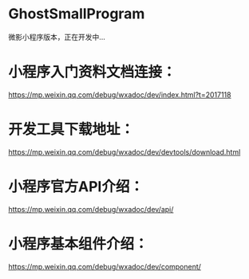 # GhostSmallProgram
微影小程序版本，正在开发中...
# 小程序入门资料文档连接：
https://mp.weixin.qq.com/debug/wxadoc/dev/index.html?t=2017118
# 开发工具下载地址：
https://mp.weixin.qq.com/debug/wxadoc/dev/devtools/download.html
# 小程序官方API介绍：
https://mp.weixin.qq.com/debug/wxadoc/dev/api/
# 小程序基本组件介绍：
https://mp.weixin.qq.com/debug/wxadoc/dev/component/
